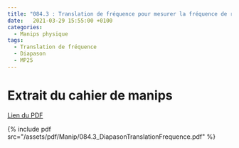 ```yaml
---
title: "084.3 : Translation de fréquence pour mesurer la fréquence de résonance d'un diapason"
date:   2021-03-29 15:55:00 +0100
categories:
  - Manips physique
tags:
  - Translation de fréquence
  - Diapason
  - MP25
---
```


# Extrait du cahier de manips

[Lien du PDF](/assets/pdf/Manip/084.3_DiapasonTranslationFrequence.pdf)

{% include pdf src="/assets/pdf/Manip/084.3_DiapasonTranslationFrequence.pdf" %}
